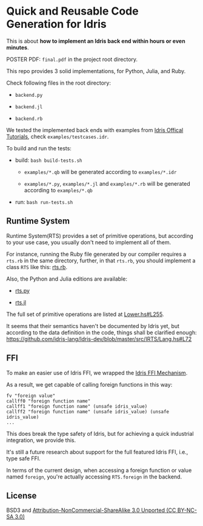 # Quick and Reusable Code Generation for Idris

This is about **how to implement an Idris back end within hours or even minutes**.

POSTER PDF: `final.pdf` in the project root directory.

This repo provides 3 solid implementations, for Python, Julia, and Ruby.

Check following files in the root directory:

- `backend.py`

- `backend.jl`

- `backend.rb`  

We tested the implemented back ends with examples from [Idris Offical Tutorials](http://docs.idris-lang.org/en/latest/tutorial),
check `examples/testcases.idr`.

To build and run the tests:

- build: `bash build-tests.sh`

    - `examples/*.qb` will be generated according to `examples/*.idr`

    - `examples/*.py`, `examples/*.jl` and `examples/*.rb`  will be generated according to `examples/*.qb`
   
- run: `bash run-tests.sh`

## Runtime System

Runtime System(RTS) provides a set of primitive operations, but according to your use case, you usually
don't need to implement all of them.

For instance, running the Ruby file generated by our compiler requires a `rts.rb` in the same directory,
further, in that `rts.rb`, you should implement a class `RTS` like this: [rts.rb](https://bitbucket.org/thautwarm/ppl2020-idris-codegen-backend/src/master/examples/rts.rb).

Also, the Python and Julia editions are available:

- [rts.py](https://bitbucket.org/thautwarm/ppl2020-idris-codegen-backend/src/master/examples/rts.py)

- [rts.jl](https://bitbucket.org/thautwarm/ppl2020-idris-codegen-backend/src/master/examples/rts.jl)

The full set of primitive operations are listed at [Lower.hs#L255](https://bitbucket.org/thautwarm/ppl2020-idris-codegen-backend/src/b5dee65c805a0715785f1eeac949de16e37da966/src/Quick/Lower.hs#lines-255).

It seems that their semantics haven't be documented by Idris yet, but according to the data definition in the code,
things shall be clarified enough: https://github.com/idris-lang/Idris-dev/blob/master/src/IRTS/Lang.hs#L72

## FFI

To make an easier use of Idris FFI, we wrapped the [Idris FFI Mechanism](http://docs.idris-lang.org/en/latest/reference/ffi.html).

As a result, we get capable of calling foreign functions in this way:

```
fv "foreign value"
callff0 "foreign function name"
callff1 "foreign function name" (unsafe idris_value)
callff2 "foreign function name" (unsafe idris_value) (unsafe idris_value)
...
```

This does break the type safety of Idris, but for achieving a quick industrial integration, we provide this.

It's still a future research about support for the full featured Idris FFI, i.e., type safe FFI.

In terms of the current design,
when accessing a foreign function or value named `foreign`, you're actually accessing `RTS.foreign` in the backend.     

## License

BSD3 and [Attribution-NonCommercial-ShareAlike 3.0 Unported (CC BY-NC-SA 3.0)](https://creativecommons.org/licenses/by-nc-sa/3.0/)